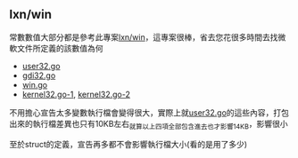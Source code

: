 ## lxn/win

常數數值大部分都是參考此專案[lxn/win]，這專案很棒，省去您花很多時間去找微軟文件所定義的該數值為何

- [user32.go]
- [gdi32.go]
- [win.go]
- [kernel32.go-1], [kernel32.go-2]

不用擔心宣告太多變數執行檔會變得很大，實際上就[user32.go]的這些內容，打包出來的執行檔差異也只有10KB左右<sub>就算以上四項全部包含進去也才影響14KB</sub>，影響很小

至於struct的定義，宣告再多都不會影響執行檔大小(看的是用了多少)

[lxn/win]: https://github.com/lxn/win
[user32.go]: https://github.com/lxn/win/blob/a377121e959e22055dd01ed4bb2383e5bd02c238/user32.go#L18-L1744
[gdi32.go]: https://github.com/lxn/win/blob/a377121e959e22055dd01ed4bb2383e5bd02c238/gdi32.go#L16-L1038
[win.go]: https://github.com/lxn/win/blob/a377121e959e22055dd01ed4bb2383e5bd02c238/win.go#L15-L40
[kernel32.go-1]: https://github.com/lxn/win/blob/a377121e959e22055dd01ed4bb2383e5bd02c238/kernel32.go#L15-L54
[kernel32.go-2]: https://github.com/lxn/win/blob/a377121e959e22055dd01ed4bb2383e5bd02c238/kernel32.go#L92-L140
